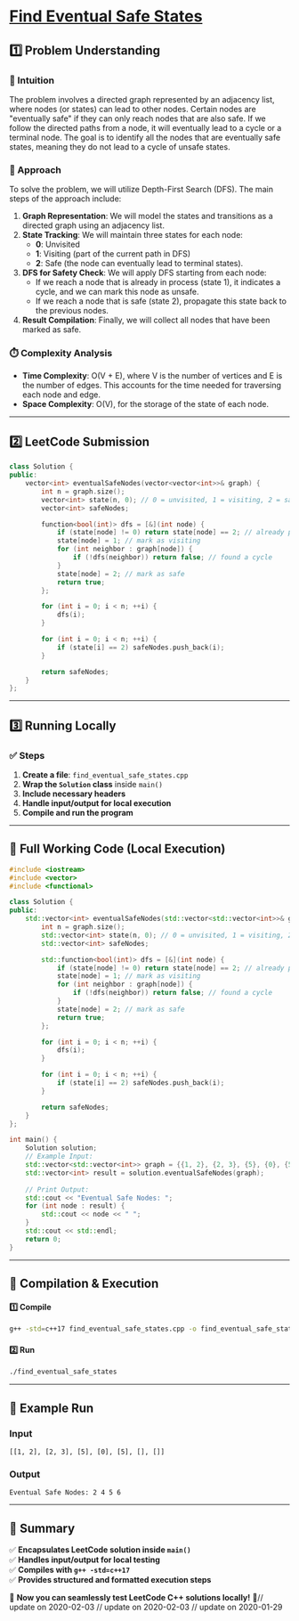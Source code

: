 # **[Find Eventual Safe States](https://leetcode.com/problems/find-eventual-safe-states/description/)**  

## **1️⃣ Problem Understanding**  
### **📌 Intuition**  
The problem involves a directed graph represented by an adjacency list, where nodes (or states) can lead to other nodes. Certain nodes are "eventually safe" if they can only reach nodes that are also safe. If we follow the directed paths from a node, it will eventually lead to a cycle or a terminal node. The goal is to identify all the nodes that are eventually safe states, meaning they do not lead to a cycle of unsafe states.

### **🚀 Approach**  
To solve the problem, we will utilize Depth-First Search (DFS). The main steps of the approach include:

1. **Graph Representation**: We will model the states and transitions as a directed graph using an adjacency list.
2. **State Tracking**: We will maintain three states for each node:
   - **0**: Unvisited
   - **1**: Visiting (part of the current path in DFS)
   - **2**: Safe (the node can eventually lead to terminal states).
3. **DFS for Safety Check**: We will apply DFS starting from each node:
   - If we reach a node that is already in process (state 1), it indicates a cycle, and we can mark this node as unsafe.
   - If we reach a node that is safe (state 2), propagate this state back to the previous nodes.
4. **Result Compilation**: Finally, we will collect all nodes that have been marked as safe.

### **⏱️ Complexity Analysis**  
- **Time Complexity**: O(V + E), where V is the number of vertices and E is the number of edges. This accounts for the time needed for traversing each node and edge.
- **Space Complexity**: O(V), for the storage of the state of each node.

---  

## **2️⃣ LeetCode Submission**  
```cpp
class Solution {
public:
    vector<int> eventualSafeNodes(vector<vector<int>>& graph) {
        int n = graph.size();
        vector<int> state(n, 0); // 0 = unvisited, 1 = visiting, 2 = safe
        vector<int> safeNodes;

        function<bool(int)> dfs = [&](int node) {
            if (state[node] != 0) return state[node] == 2; // already processed
            state[node] = 1; // mark as visiting
            for (int neighbor : graph[node]) {
                if (!dfs(neighbor)) return false; // found a cycle
            }
            state[node] = 2; // mark as safe
            return true;
        };

        for (int i = 0; i < n; ++i) {
            dfs(i);
        }

        for (int i = 0; i < n; ++i) {
            if (state[i] == 2) safeNodes.push_back(i);
        }

        return safeNodes;
    }
};  
```  

---  

## **3️⃣ Running Locally**  
### **✅ Steps**  
1. **Create a file**: `find_eventual_safe_states.cpp`  
2. **Wrap the `Solution` class** inside `main()`  
3. **Include necessary headers**  
4. **Handle input/output for local execution**  
5. **Compile and run the program**  

---  

## **📝 Full Working Code (Local Execution)**  
```cpp
#include <iostream>
#include <vector>
#include <functional>

class Solution {
public:
    std::vector<int> eventualSafeNodes(std::vector<std::vector<int>>& graph) {
        int n = graph.size();
        std::vector<int> state(n, 0); // 0 = unvisited, 1 = visiting, 2 = safe
        std::vector<int> safeNodes;

        std::function<bool(int)> dfs = [&](int node) {
            if (state[node] != 0) return state[node] == 2; // already processed
            state[node] = 1; // mark as visiting
            for (int neighbor : graph[node]) {
                if (!dfs(neighbor)) return false; // found a cycle
            }
            state[node] = 2; // mark as safe
            return true;
        };

        for (int i = 0; i < n; ++i) {
            dfs(i);
        }

        for (int i = 0; i < n; ++i) {
            if (state[i] == 2) safeNodes.push_back(i);
        }

        return safeNodes;
    }
};

int main() {
    Solution solution;
    // Example Input:
    std::vector<std::vector<int>> graph = {{1, 2}, {2, 3}, {5}, {0}, {5}, {}, {}};
    std::vector<int> result = solution.eventualSafeNodes(graph);
    
    // Print Output:
    std::cout << "Eventual Safe Nodes: ";
    for (int node : result) {
        std::cout << node << " ";
    }
    std::cout << std::endl;
    return 0;
}
```  

---  

## **🔧 Compilation & Execution**  
#### **1️⃣ Compile**  
```bash
g++ -std=c++17 find_eventual_safe_states.cpp -o find_eventual_safe_states
```  

#### **2️⃣ Run**  
```bash
./find_eventual_safe_states
```  

---  

## **🎯 Example Run**  
### **Input**  
```
[[1, 2], [2, 3], [5], [0], [5], [], []]
```  
### **Output**  
```
Eventual Safe Nodes: 2 4 5 6 
```  

---  

## **📌 Summary**  
✅ **Encapsulates LeetCode solution inside `main()`**  
✅ **Handles input/output for local testing**  
✅ **Compiles with `g++ -std=c++17`**  
✅ **Provides structured and formatted execution steps**  

🚀 **Now you can seamlessly test LeetCode C++ solutions locally!** 🚀// update on 2020-02-03
// update on 2020-02-03
// update on 2020-01-29
